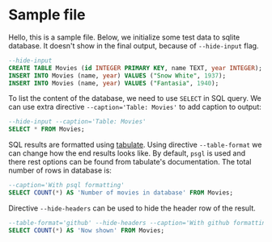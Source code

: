# Sample file

Hello, this is a sample file. Below, we initialize some test data to sqlite
database. It doesn't show in the final output, because of `--hide-input` flag.

```sql
--hide-input
CREATE TABLE Movies (id INTEGER PRIMARY KEY, name TEXT, year INTEGER);
INSERT INTO Movies (name, year) VALUES ("Snow White", 1937);
INSERT INTO Movies (name, year) VALUES ("Fantasia", 1940);
```

To list the content of the database, we need to use `SELECT` in SQL query. We
can use extra directive `--caption='Table: Movies'` to add caption to output:

```sql
--hide-input --caption='Table: Movies'
SELECT * FROM Movies;
```

SQL results are formatted using [tabulate](https://pypi.org/project/tabulate/).
Using directive `--table-format` we can change how the end results looks like.
By default, `psgl` is used and there rest options can be found from tabulate's
documentation. The total number of rows in database is:

```sql
--caption='With psql formatting'
SELECT COUNT(*) AS 'Number of movies in database' FROM Movies;
```

Directive `--hide-headers` can be used to hide the header row of the result.

```sql
--table-format='github' --hide-headers --caption='With github formatting and headers removed'
SELECT COUNT(*) AS 'Now shown' FROM Movies;
```
